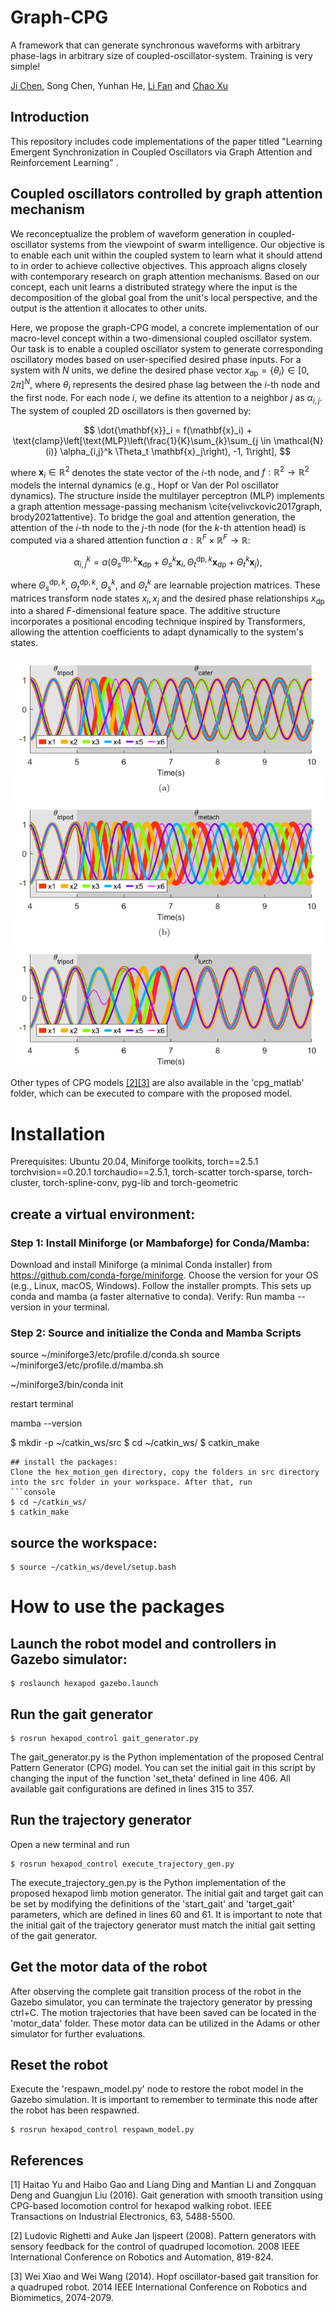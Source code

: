 # Graph-CPG
A framework that can generate synchronous waveforms with arbitrary phase-lags in arbitrary size of coupled-oscillator-system. Training is very simple!


[Ji Chen](mailto:ji.chenuk@gmail.com), Song Chen, Yunhan He,  [Li Fan](mailto:fanli77@zju.edu.cn) and [Chao Xu](mailto:cxu@edu.zju.cn)


## Introduction
This repository includes code implementations of the paper titled "Learning Emergent Synchronization in Coupled Oscillators via Graph Attention and Reinforcement Learning" .

## Coupled oscillators controlled by graph attention mechanism
We reconceptualize the problem of waveform generation in coupled-oscillator systems from the viewpoint of swarm intelligence. Our objective is to enable each unit within the coupled system to learn what it should attend to in order to achieve collective objectives. This approach aligns closely with contemporary research on graph attention mechanisms. Based on our concept, each unit learns a distributed strategy where the input is the decomposition of the global goal from the unit's local perspective, and the output is the attention it allocates to other units. 

Here, we propose the graph-CPG model, a concrete implementation of our macro-level concept within a two-dimensional coupled oscillator system. Our task is to enable a coupled oscillator system to generate corresponding oscillatory modes based on user-specified desired phase inputs. For a system with $N$ units, we define the desired phase vector $x_{\text{dp}} = \{\theta_i\} \in [0, 2\pi]^N$, where $\theta_i$ represents the desired phase lag between the $i$-th node and the first node. For each node $i$, we define its attention to a neighbor $j$  as $\alpha_{i,j}$. The system of coupled 2D oscillators is then governed by: 

```math
	\dot{\mathbf{x}}_i = f(\mathbf{x}_i) + \text{clamp}\left[\text{MLP}\left(\frac{1}{K}\sum_{k}\sum_{j \in \mathcal{N}(i)} \alpha_{i,j}^k \Theta_t \mathbf{x}_j\right), -1, 1\right],  
```
where $\mathbf{x}_i \in \mathbb{R}^2$ denotes the state vector of the $i$-th node, and $f: \mathbb{R}^2 \rightarrow \mathbb{R}^2$ models the internal dynamics (e.g., Hopf or Van der Pol oscillator dynamics). The structure inside the multilayer perceptron (MLP) implements a graph attention message-passing mechanism \cite{velivckovic2017graph, brody2021attentive}. To bridge the goal and attention generation, the attention of the $i$-th node to the $j$-th node (for the $k$-th attention head) is computed via a shared attention function $a: \mathbb{R}^{F} \times \mathbb{R}^{F} \rightarrow \mathbb{R}$:  

```math
	\alpha_{i,j}^k = a\left(\Theta_s^{\text{dp},k} \mathbf{x}_{\text{dp}} + \Theta_s^k \mathbf{x}_i, \Theta_t^{\text{dp},k} \mathbf{x}_{\text{dp}} + \Theta_t^k \mathbf{x}_j\right),  
``` 

where $\Theta_s^{\text{dp},k}$, $\Theta_t^{\text{dp},k}$, $\Theta_s^k$, and $\Theta_t^k$ are learnable projection matrices. These matrices transform node states $x_i, x_j$ and the desired phase relationships $x_{\text{dp}}$ into a shared $F$-dimensional feature space. The additive structure incorporates a positional encoding technique inspired by Transformers, allowing the attention coefficients to adapt dynamically to the system's states.
<p align="center">
  <img src="https://github.com/JiChern/CPG/blob/main/fig/gait_transition_curves.png?raw=true" alt="Sublime's custom image"/>
</p>

Other types of CPG models [[2]](#1)[[3]](#1) are also available in the 'cpg_matlab' folder, which can be executed to compare with the proposed model.


# Installation
Prerequisites: Ubuntu 20.04, Miniforge toolkits, torch==2.5.1 torchvision==0.20.1 torchaudio==2.5.1, torch-scatter torch-sparse, torch-cluster, torch-spline-conv, pyg-lib and torch-geometric

## create a virtual environment:
### Step 1: Install Miniforge (or Mambaforge) for Conda/Mamba:
Download and install Miniforge (a minimal Conda installer) from https://github.com/conda-forge/miniforge. Choose the version for your OS (e.g., Linux, macOS, Windows).
Follow the installer prompts. This sets up conda and mamba (a faster alternative to conda).
Verify: Run mamba --version in your terminal.

### Step 2: Source and initialize the Conda and Mamba Scripts
source ~/miniforge3/etc/profile.d/conda.sh
source ~/miniforge3/etc/profile.d/mamba.sh

~/miniforge3/bin/conda init

restart terminal

mamba --version

$ mkdir -p ~/catkin_ws/src
$ cd ~/catkin_ws/
$ catkin_make
```
## install the packages:
Clone the hex_motion_gen directory, copy the folders in src directory into the src folder in your workspace. After that, run
```console
$ cd ~/catkin_ws/
$ catkin_make
```
## source the workspace:
```console
$ source ~/catkin_ws/devel/setup.bash
```

# How to use the packages
## Launch the robot model and controllers in Gazebo simulator:
```console
$ roslaunch hexapod gazebo.launch
```
## Run the gait generator
```console
$ rosrun hexapod_control gait_generator.py
```
The gait_generator.py is the Python implementation of the proposed Central Pattern Generator (CPG) model. You can set the initial
gait in this script by changing the input of the function 'set_theta' defined in line 406. All available gait configurations 
are defined in lines 315 to 357.

## Run the trajectory generator
Open a new terminal and run
```console
$ rosrun hexapod_control execute_trajectory_gen.py
```
The execute_trajectory_gen.py is the Python implementation of the proposed hexapod limb motion generator. The initial gait and target
gait can be set by modifying the definitions of the 'start_gait' and 'target_gait' parameters, which are defined in lines 60 and 61. 
It is important to note that the initial gait of the trajectory generator must match the initial gait setting of the gait generator.

## Get the motor data of the robot
After observing the complete gait transition process of the robot in the Gazebo simulator, you can terminate the trajectory generator 
by pressing ctrl+C. The motion trajectories that have been saved can be located in the 'motor_data' folder. These motor data can be 
utilized in the Adams or other simulator for further evaluations.

## Reset the robot
Execute the 'respawn_model.py' node to restore the robot model in the Gazebo simulation. It is important to remember to terminate this
node after the robot has been respawned.
```console
$ rosrun hexapod_control respawn_model.py
```


## References

<a id="1">[1]</a> 
Haitao Yu and Haibo Gao and Liang Ding and Mantian Li and Zongquan Deng and Guangjun Liu (2016). 
Gait generation with smooth transition using CPG-based locomotion control for hexapod walking robot. 
IEEE Transactions on Industrial Electronics, 63, 5488-5500.

<a id="1">[2]</a> 
Ludovic Righetti and Auke Jan Ijspeert (2008). 
Pattern generators with sensory feedback for the control of quadruped locomotion. 
2008 IEEE International Conference on Robotics and Automation, 819-824.

<a id="1">[3]</a> 
Wei Xiao and Wei Wang (2014). 
Hopf oscillator-based gait transition for a quadruped robot. 
2014 IEEE International Conference on Robotics and Biomimetics, 2074-2079.


